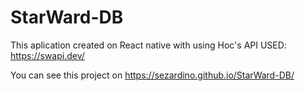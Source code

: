 # StarWard-DB
This aplication created on React native with using Hoc's
API USED: https://swapi.dev/ 

You can see this project on https://sezardino.github.io/StarWard-DB/
